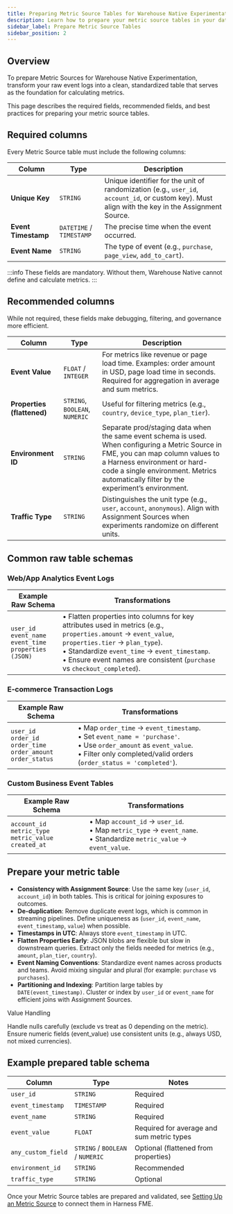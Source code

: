 ```yaml
---
title: Preparing Metric Source Tables for Warehouse Native Experimentation
description: Learn how to prepare your metric source tables in your data warehouse for Warehouse Native Experimentation.
sidebar_label: Prepare Metric Source Tables
sidebar_position: 2
---
```


<CTABanner
  buttonText="Request Access"
  title="Warehouse Native is in beta!"
  tagline="Get early access to run Harness FME experiments directly in your data warehouse."
  link="https://developer.harness.io/docs/feature-management-experimentation/fme-support"
  closable={true}
  target="_self"
/>

## Overview

To prepare Metric Sources for Warehouse Native Experimentation, transform your raw event logs into a clean, standardized table that serves as the foundation for calculating metrics. 

This page describes the required fields, recommended fields, and best practices for preparing your metric source tables.

## Required columns

Every <Tooltip id="fme.warehouse-native.metric-source">Metric Source</Tooltip> table must include the following columns:

| **Column**          | **Type**             | **Description**                                                                                                                                   |
| ------------------- | -------------------- | ------------------------------------------------------------------------------------------------------------------------------------------------- |
| **Unique Key**      | `STRING`               | Unique identifier for the unit of randomization (e.g., `user_id`, `account_id`, or custom key). Must align with the key in the Assignment Source. |
| **Event Timestamp** | `DATETIME` / `TIMESTAMP` | The precise time when the event occurred.                                                                                                         |
| **Event Name**      | `STRING`               | The type of event (e.g., `purchase`, `page_view`, `add_to_cart`).                                                                                 |

:::info
These fields are mandatory. Without them, Warehouse Native cannot define and calculate metrics.
:::

## Recommended columns

While not required, these fields make debugging, filtering, and governance more efficient.

| **Column**                 | **Type**                 | **Description**                                                                                                                                                                                                                                             |
| -------------------------- | ------------------------ | ----------------------------------------------------------------------------------------------------------------------------------------------------------------------------------------------------------------------------------------------------------- |
| **Event Value**            | `FLOAT` / `INTEGER`          | For metrics like revenue or page load time. Examples: order amount in USD, page load time in seconds. Required for aggregation in average and sum metrics.                                                                                                  |
| **Properties (flattened)** | `STRING`, `BOOLEAN`, `NUMERIC` | Useful for filtering metrics (e.g., `country`, `device_type`, `plan_tier`).                                                                                                                                                                                 |
| **Environment ID**         | `STRING`                   | Separate prod/staging data when the same event schema is used. When configuring a Metric Source in FME, you can map column values to a Harness environment or hard-code a single environment. Metrics automatically filter by the experiment’s environment. |
| **Traffic Type**           | `STRING`                   | Distinguishes the unit type (e.g., `user`, `account`, `anonymous`). Align with Assignment Sources when experiments randomize on different units.                                                                                                             |

## Common raw table schemas

### Web/App Analytics Event Logs

| **Example Raw Schema**                                                                                    | **Transformations**                                                                                                                                                                                                                |
| --------------------------------------------------------------------------------------------------------- | ---------------------------------------------------------------------------------------------------------------------------------------------------------------------------------------------------------------------------------- |
| `user_id`  <br /> `event_name`  <br /> `event_time`  <br /> `properties (JSON)` | • Flatten properties into columns for key attributes used in metrics (e.g., `properties.amount` → `event_value`, `properties.tier` → `plan_type`). <br /> • Standardize `event_time` → `event_timestamp`. <br /> • Ensure event names are consistent (`purchase` vs `checkout_completed`). |

### E-commerce Transaction Logs

| **Example Raw Schema**                                                                                    | **Transformations**                                                                                                                                                                                                                |
| --------------------------------------------------------------------------------------------------------- | ---------------------------------------------------------------------------------------------------------------------------------------------------------------------------------------------------------------------------------- |
| `user_id`  <br /> `order_id`  <br /> `order_time`  <br /> `order_amount` <br /> `order_status` | • Map `order_time` → `event_timestamp`. <br /> • Set `event_name = 'purchase'`. <br /> • Use `order_amount` as `event_value`. <br /> • Filter only completed/valid orders (`order_status = 'completed'`). |

### Custom Business Event Tables

| **Example Raw Schema**                                                                                    | **Transformations**                                                                                                                                                                                                                |
| --------------------------------------------------------------------------------------------------------- | ---------------------------------------------------------------------------------------------------------------------------------------------------------------------------------------------------------------------------------- |
| `account_id`  <br /> `metric_type`  <br /> `metric_value`  <br /> `created_at` | • Map `account_id` → `user_id`. <br /> • Map `metric_type` → `event_name`. <br /> • Standardize `metric_value` → `event_value`. |

## Prepare your metric table

- **Consistency with Assignment Source**: Use the same key (`user_id`, `account_id`) in both tables. This is critical for joining exposures to outcomes.
- **De-duplication**: Remove duplicate event logs, which is common in streaming pipelines. Define uniqueness as (`user_id`, `event_name`, `event_timestamp`, `value`) when possible.
- **Timestamps in UTC**: Always store `event_timestamp` in UTC.
- **Flatten Properties Early**: JSON blobs are flexible but slow in downstream queries. Extract only the fields needed for metrics (e.g., `amount`, `plan_tier`, `country`).
- **Event Naming Conventions**: Standardize event names across products and teams. Avoid mixing singular and plural (for example: `purchase` vs `purchases`).
- **Partitioning and Indexing**: Partition large tables by `DATE(event_timestamp)`. Cluster or index by `user_id` or `event_name` for efficient joins with Assignment Sources.

Value Handling

Handle nulls carefully (exclude vs treat as 0 depending on the metric).
Ensure numeric fields (event_value) use consistent units (e.g., always USD, not mixed currencies).

## Example prepared table schema

| **Column**         | **Type**                   | **Notes**                                 |
| ------------------ | -------------------------- | ----------------------------------------- |
| `user_id`          | `STRING`                     | Required                                  |
| `event_timestamp`  | `TIMESTAMP`                  | Required                                  |
| `event_name`       | `STRING`                     | Required                                  |
| `event_value`      | `FLOAT`                      | Required for average and sum metric types |
| `any_custom_field` | `STRING` / `BOOLEAN` / `NUMERIC` | Optional (flattened from properties)      |
| `environment_id`   | `STRING`                     | Recommended                               |
| `traffic_type`     | `STRING`                     | Optional                                  |

Once your Metric Source tables are prepared and validated, see [Setting Up an Metric Source](/docs/feature-management-experimentation/warehouse-native/setup/) to connect them in Harness FME.